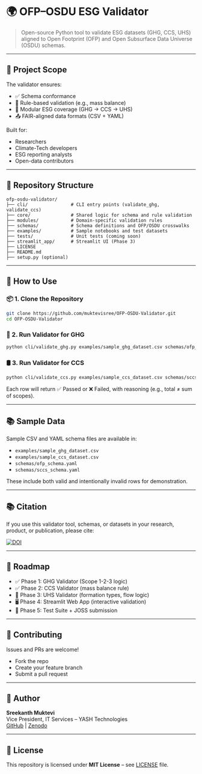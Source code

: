 # 🌍 OFP–OSDU ESG Validator

> Open-source Python tool to validate ESG datasets (GHG, CCS, UHS) aligned to Open Footprint (OFP) and Open Subsurface Data Universe (OSDU) schemas.

---

## 🧭 Project Scope

The validator ensures:
- ✅ Schema conformance
- 📏 Rule-based validation (e.g., mass balance)
- 🔄 Modular ESG coverage (GHG → CCS → UHS)
- 📤 FAIR-aligned data formats (CSV + YAML)

Built for:
- Researchers
- Climate-Tech developers
- ESG reporting analysts
- Open-data contributors

---

## 📁 Repository Structure

```text
ofp-osdu-validator/
├── cli/                # CLI entry points (validate_ghg, validate_ccs)
├── core/               # Shared logic for schema and rule validation
├── modules/            # Domain-specific validation rules
├── schemas/            # Schema definitions and OFP/OSDU crosswalks
├── examples/           # Sample notebooks and test datasets
├── tests/              # Unit tests (coming soon)
├── streamlit_app/      # Streamlit UI (Phase 3)
├── LICENSE
├── README.md
├── setup.py (optional)
```

---

## 🚀 How to Use

### 📦 1. Clone the Repository
```bash
git clone https://github.com/muktevisree/OFP-OSDU-Validator.git
cd OFP-OSDU-Validator
```

### 🧪 2. Run Validator for GHG
```bash
python cli/validate_ghg.py examples/sample_ghg_dataset.csv schemas/ofp_schema.yaml
```

### 🛢️ 3. Run Validator for CCS
```bash
python cli/validate_ccs.py examples/sample_ccs_dataset.csv schemas/sccs_schema.yaml
```

Each row will return ✅ Passed or ❌ Failed, with reasoning (e.g., total ≠ sum of scopes).

---

## 📚 Sample Data

Sample CSV and YAML schema files are available in:
- `examples/sample_ghg_dataset.csv`
- `examples/sample_ccs_dataset.csv`
- `schemas/ofp_schema.yaml`
- `schemas/sccs_schema.yaml`

These include both valid and intentionally invalid rows for demonstration.

---

## 📚 Citation

If you use this validator tool, schemas, or datasets in your research, product, or publication, please cite:

[![DOI](https://zenodo.org/badge/DOI/10.5281/zenodo.17262927.svg)](https://doi.org/10.5281/zenodo.17262927)

---

## 🔮 Roadmap

- ✅ Phase 1: GHG Validator (Scope 1-2-3 logic)
- ✅ Phase 2: CCS Validator (mass balance rule)
- 🔄 Phase 3: UHS Validator (formation types, flow logic)
- 🖥️ Phase 4: Streamlit Web App (interactive validation)
- 🧪 Phase 5: Test Suite + JOSS submission

---

## 🤝 Contributing

Issues and PRs are welcome!
- Fork the repo
- Create your feature branch
- Submit a pull request

---

## 👤 Author
**Sreekanth Muktevi**  
Vice President, IT Services – YASH Technologies  
[GitHub](https://github.com/muktevisree) | [Zenodo](https://zenodo.org/records/17262927)

---

## 🪪 License

This repository is licensed under **MIT License** – see [LICENSE](LICENSE) file.
